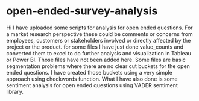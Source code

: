 # open-ended-survey-analysis
Hi I have uploaded some scripts for analysis for open ended questions. For a market research perspective these could be comments or concerns from employees, customers or stakeholders involved or directly affected by the project or the product.
for some files I have just done value_counts and converted them to excel to do further analysis and visualization in Tableau or Power BI. Those files have not been added here.
Some files are basic segmentation problems where there are no clear cut buckets for the open ended questions. I have created those buckets using a very simple approach using checkwords function. 
What I have also done is some sentiment analysis for open ended questions using VADER sentiment library.
